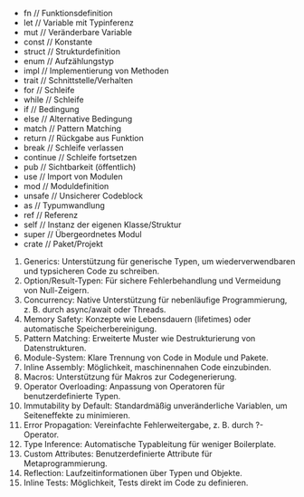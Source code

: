 - fn           // Funktionsdefinition
- let          // Variable mit Typinferenz
- mut          // Veränderbare Variable
- const        // Konstante
- struct       // Strukturdefinition
- enum         // Aufzählungstyp
- impl         // Implementierung von Methoden
- trait        // Schnittstelle/Verhalten
- for          // Schleife
- while        // Schleife
- if           // Bedingung
- else         // Alternative Bedingung
- match        // Pattern Matching
- return       // Rückgabe aus Funktion
- break        // Schleife verlassen
- continue     // Schleife fortsetzen
- pub          // Sichtbarkeit (öffentlich)
- use          // Import von Modulen
- mod          // Moduldefinition
- unsafe       // Unsicherer Codeblock
- as           // Typumwandlung
- ref          // Referenz
- self         // Instanz der eigenen Klasse/Struktur
- super        // Übergeordnetes Modul
- crate        // Paket/Projekt


1. Generics: Unterstützung für generische Typen, um wiederverwendbaren und typsicheren Code zu schreiben.
2. Option/Result-Typen: Für sichere Fehlerbehandlung und Vermeidung von Null-Zeigern.
3. Concurrency: Native Unterstützung für nebenläufige Programmierung, z. B. durch async/await oder Threads.
4. Memory Safety: Konzepte wie Lebensdauern (lifetimes) oder automatische Speicherbereinigung.
5. Pattern Matching: Erweiterte Muster wie Destrukturierung von Datenstrukturen.
6. Module-System: Klare Trennung von Code in Module und Pakete.
7. Inline Assembly: Möglichkeit, maschinennahen Code einzubinden.
8. Macros: Unterstützung für Makros zur Codegenerierung.
9. Operator Overloading: Anpassung von Operatoren für benutzerdefinierte Typen.
10. Immutability by Default: Standardmäßig unveränderliche Variablen, um Seiteneffekte zu minimieren.
11. Error Propagation: Vereinfachte Fehlerweitergabe, z. B. durch ?-Operator.
12. Type Inference: Automatische Typableitung für weniger Boilerplate.
13. Custom Attributes: Benutzerdefinierte Attribute für Metaprogrammierung.
14. Reflection: Laufzeitinformationen über Typen und Objekte.
15. Inline Tests: Möglichkeit, Tests direkt im Code zu definieren.

